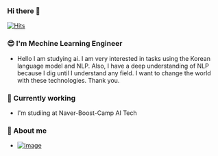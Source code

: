 ### Hi there 👋
[![Hits](https://hits.seeyoufarm.com/api/count/incr/badge.svg?url=https%3A%2F%2Fgithub.com%2FBongjinKim&count_bg=%2379C83D&title_bg=%23555555&icon=&icon_color=%23E7E7E7&title=hits&edge_flat=false)](https://hits.seeyoufarm.com)

### 😎 I'm Mechine Learning Engineer
- Hello I am studying ai. I am very interested in tasks using the Korean language model and NLP. Also, I have a deep understanding of NLP because I dig until I understand any field. I want to change the world with these technologies. Thank you.

### 🔭 Currently working
- I'm studiing at Naver-Boost-Camp AI Tech

### 💬 About me
- [![image](https://img.shields.io/badge/-Notion-black??style=for-the-badge&logo=notion)](https://www.notion.so/AI-97f9bc19f8cd4087862f29e8ecbf7992)


<!--
**BongjinKim/BongjinKim** is a ✨ _special_ ✨ repository because its `README.md` (this file) appears on your GitHub profile.

Here are some ideas to get you started:

- 🔭 I’m currently working on ...
- 🌱 I’m currently learning ...
- 👯 I’m looking to collaborate on ...
- 🤔 I’m looking for help with ...
- 💬 Ask me about ...
- 📫 How to reach me: ...
- 😄 Pronouns: ...
- ⚡ Fun fact: ...
-->
